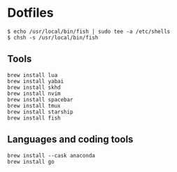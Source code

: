 # Dotfiles

```shell
$ echo /usr/local/bin/fish | sudo tee -a /etc/shells
$ chsh -s /usr/local/bin/fish
```

## Tools 
```shell
brew install lua
brew install yabai
brew install skhd
brew install nvim
brew install spacebar
brew install tmux
brew install starship
brew install fish
```

## Languages and coding tools 
```shell
brew install --cask anaconda
brew install go
```